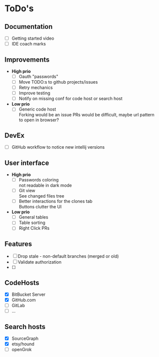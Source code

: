 # ToDo's

## Documentation
* [ ] Getting started video
* [ ] IDE coach marks

## Improvements
* <strong>High prio</strong>
  * [ ] Oauth "passwords"
  * [ ] Move TODO:s to github projects/issues
  * [ ] Retry mechanics
  * [ ] Improve testing
  * [ ] Notify on missing conf for code host or search host
* <strong>Low prio</strong>
  * [ ] Generic code host  
     Forking would be an issue
     PRs would be difficult, maybe url pattern to open in browser?

## DevEx
* [ ] GitHub workflow to notice new intellij versions 

## User interface
* <strong>High prio</strong>
  * [ ] Passwords coloring  
  not readable in dark mode
  * [ ] Git view  
  See changed files tree
  * [ ] Better interactions for the clones tab  
  Buttons clutter the UI
* <strong>Low prio</strong>
  * [ ] General tables
  * [ ] Table sorting
  * [ ] Right Click PRs

## Features
* [ ] Drop stale - non-default branches (merged or old)
* [ ] Validate authorization
* [ ] 

## CodeHosts

* [x] BitBucket Server
* [x] GitHub.com
* [ ] GitLab
* [ ] ...

## Search hosts

* [x] SourceGraph
* [x] etsy/hound
* [ ] openGrok
